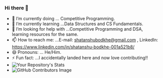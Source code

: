 ### Hi there 👋

- 🔭 I’m currently doing ... Competitive Programming.
- 🌱 I’m currently learning ...Data Structures and CS Fundamentals.
- 🤔 I’m looking for help with ...Competitive Programming and DSA, learning resources for the same.
- 📫 How to reach me: ...E-mail: shatanshubodkhe@gmail.com , LinkedIn: https://www.linkedin.com/in/shatanshu-bodkhe-001a521b8/
- 😄 Pronouns: ... He/Him.
- ⚡ Fun fact: ...I accidentally landed here and now love contributing!!
- ![Your Repository's Stats](https://github-readme-stats.vercel.app/api?username=shatanshu3006&show_icons=true)
- ![GitHub Contributors Image](https://contrib.rocks/image?repo=shatanshu3006/CODEFORCES)

<!--
**shatanshu3006/shatanshu3006** is a ✨ _special_ ✨ repository because its `README.md` (this file) appears on your GitHub profile.

Here are some ideas to get you started:

- 🔭 I’m currently doing ... Competitie Programming.
- 🌱 I’m currently learning ...Data Structures and CS Fundamentals.
- 👯 I’m looking to collaborate on ...
- 🤔 I’m looking for help with ...Competitive Programming and DSA, learning resources for the same.
- 💬 Ask me about ...
- 📫 How to reach me: ...E-mail: shatanshubodkhe@gmail.com , Twitter: @shatanshubodkhe
- 😄 Pronouns: ... He/Him.
- ⚡ Fun fact: ...I accidentally landed here and now love contributing!!
-->
